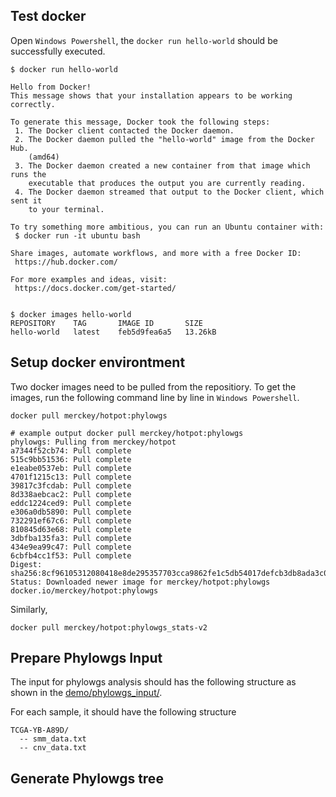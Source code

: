 ## Test docker
Open `Windows Powershell`, the `docker run hello-world` should be successfully executed.

```
$ docker run hello-world

Hello from Docker!
This message shows that your installation appears to be working correctly.

To generate this message, Docker took the following steps:
 1. The Docker client contacted the Docker daemon.
 2. The Docker daemon pulled the "hello-world" image from the Docker Hub.
    (amd64)
 3. The Docker daemon created a new container from that image which runs the
    executable that produces the output you are currently reading.
 4. The Docker daemon streamed that output to the Docker client, which sent it
    to your terminal.

To try something more ambitious, you can run an Ubuntu container with:
 $ docker run -it ubuntu bash

Share images, automate workflows, and more with a free Docker ID:
 https://hub.docker.com/

For more examples and ideas, visit:
 https://docs.docker.com/get-started/


$ docker images hello-world
REPOSITORY    TAG       IMAGE ID       SIZE
hello-world   latest    feb5d9fea6a5   13.26kB
```
## Setup docker environtment

Two docker images need to be pulled from the repositiory.
To get the images, run the following command line by line in `Windows Powershell`.

```
docker pull merckey/hotpot:phylowgs

# example output docker pull merckey/hotpot:phylowgs
phylowgs: Pulling from merckey/hotpot
a7344f52cb74: Pull complete
515c9bb51536: Pull complete
e1eabe0537eb: Pull complete
4701f1215c13: Pull complete
39817c3fcdab: Pull complete
8d338aebcac2: Pull complete
eddc1224ced9: Pull complete
e306a0db5890: Pull complete
732291ef67c6: Pull complete
810845d63e68: Pull complete
3dbfba135fa3: Pull complete
434e9ea99c47: Pull complete
6cbfb4cc1f53: Pull complete
Digest: sha256:8cf96105312080418e8de295357703cca9862fe1c5db54017defcb3db8ada3c0
Status: Downloaded newer image for merckey/hotpot:phylowgs
docker.io/merckey/hotpot:phylowgs
```

Similarly,
```
docker pull merckey/hotpot:phylowgs_stats-v2
```

## Prepare Phylowgs Input
The input for phylowgs analysis should has the following structure as shown in the [demo/phylowgs_input/](demo/phylowgs_input/).

For each sample, it should have the following structure
```
TCGA-YB-A89D/
  -- smm_data.txt
  -- cnv_data.txt
```

## Generate Phylowgs tree

```

```

